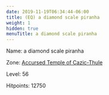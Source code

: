 ```yaml
---
date: 2019-11-19T06:34:44-06:00
title: (EQ) a diamond scale piranha
weight: 1
hidden: true
menuTitle: a diamond scale piranha
---
```


Name: a diamond scale piranha


Zone: [Accursed Temple of Cazic-Thule](/en/eq/exploration/accursed_temple_of_cazicthule)

Level: 56

Hitpoints: 12750